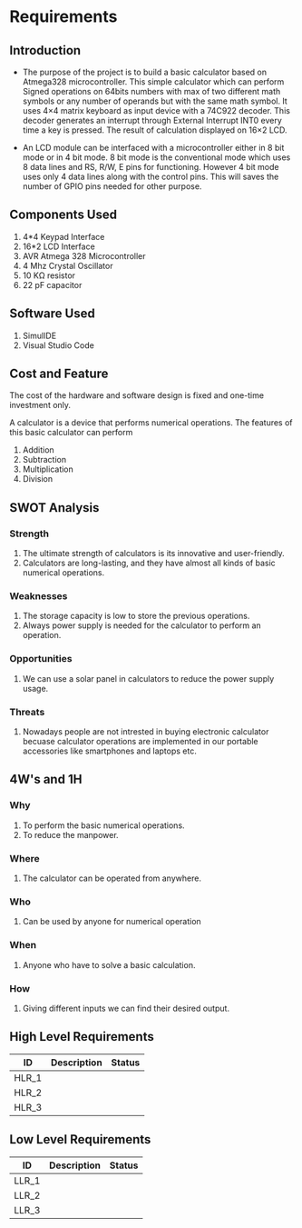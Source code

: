 # Requirements

## Introduction

* The purpose of the project is to build a basic calculator based on Atmega328 microcontroller. This simple calculator which can perform Signed operations on 64bits numbers with max of two different math symbols or any number of operands but with the same math symbol. It uses 4×4 matrix keyboard as input device with a 74C922 decoder. This decoder generates an interrupt through External Interrupt INT0 every time a key is pressed. The result of calculation displayed on 16×2 LCD. 

* An LCD module can be interfaced with a microcontroller either in 8 bit mode or in 4 bit mode.  8 bit mode is the conventional mode which uses 8 data lines and RS, R/W, E pins for functioning. However 4 bit mode uses only 4 data lines along with the control pins. This will saves the number of GPIO pins needed for other purpose.


## Components Used

1. 4*4 Keypad Interface
2. 16*2 LCD Interface
3. AVR Atmega 328 Microcontroller
4. 4 Mhz Crystal Oscillator
5. 10 KΩ resistor
6. 22 pF capacitor

## Software Used

1. SimulIDE
2. Visual Studio Code

## Cost and Feature

The cost of the hardware and software design is fixed and one-time investment only.

A calculator is a device that performs numerical operations. The features of this basic calculator can perform 

1. Addition
2. Subtraction
3. Multiplication
4. Division

## SWOT Analysis

### Strength

1. The ultimate strength of calculators is its innovative and user-friendly.
2. Calculators are long-lasting, and they have almost all kinds of basic numerical operations.

### Weaknesses

1. The storage capacity is low to store the previous operations.
2. Always power supply is needed for the calculator to perform an operation.

### Opportunities

1. We can use a solar panel in calculators to reduce the power supply usage.

### Threats

1. Nowadays people are not intrested in buying electronic calculator becuase calculator operations are implemented in our portable accessories like smartphones and laptops etc.


## 4W's and 1H

### Why

1. To perform the basic numerical operations.
2. To reduce the manpower.

### Where

1. The calculator can be operated from anywhere.

### Who

1. Can be used by anyone for numerical operation

### When

1. Anyone who have to solve a basic calculation.

### How

1. Giving different inputs we can find their desired output.

## High Level Requirements
| ID | Description | Status |
|---|---|---|
| HLR_1 |   |      |
| HLR_2 |   |      |
| HLR_3 |   |      |

## Low Level Requirements
| ID | Description | Status |
|---|---|---|
| LLR_1 |   |      |
| LLR_2 |   |      |
| LLR_3 |   |      |
